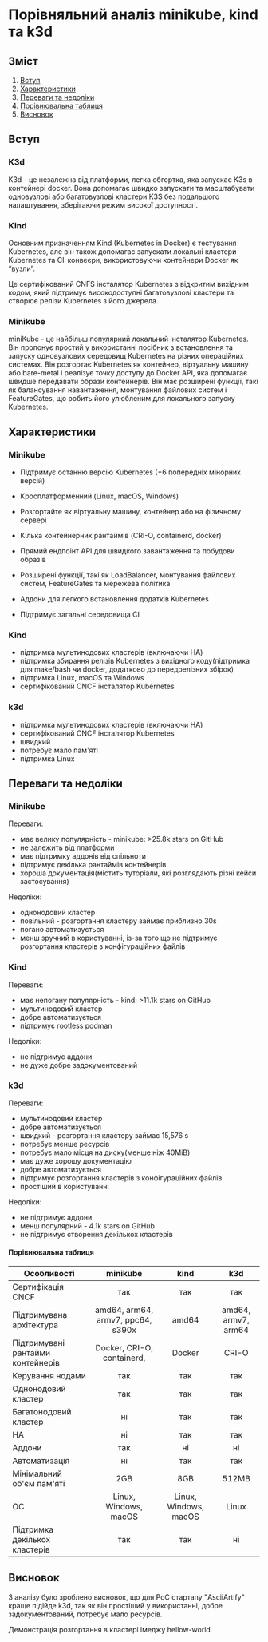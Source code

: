 # Порівняльний аналіз minikube, kind та k3d

## Зміст
1. [Вступ](#вступ)
2. [Характеристики](#Характеристики)
3. [Переваги та недоліки](#Переваги_та_недоліки)
4. [Порівнювальна таблиця](#Порівнювальна_таблиця)
5. [Висновок](#Висновок)




## Вступ ##

### K3d ###
K3d - це незалежна від платформи, легка обгортка, яка запускає K3s в контейнері docker. Вона допомагає швидко запускати та масштабувати одновузлові або багатовузлові кластери K3S без подальшого налаштування, зберігаючи режим високої доступності.
### Kind ###
Основним призначенням Kind (Kubernetes in Docker) є тестування Kubernetes, але він також допомагає запускати локальні кластери Kubernetes та CI-конвеєри, використовуючи контейнери Docker як “вузли”.

Це сертифікований CNFS інсталятор Kubernetes з відкритим вихідним кодом, який підтримує високодоступні багатовузлові кластери та створює релізи Kubernetes з його джерела.

### Minikube ###
miniKube - це найбільш популярний локальний інсталятор Kubernetes. Він пропонує простий у використанні посібник з встановлення та запуску одновузлових середовищ Kubernetes на різних операційних системах. Він розгортає Kubernetes як контейнер, віртуальну машину або bare-metal і реалізує точку доступу до Docker API, яка допомагає швидше передавати образи контейнерів. Він має розширені функції, такі як балансування навантаження, монтування файлових систем і FeatureGates, що робить його улюбленим для локального запуску Kubernetes.

## Характеристики

### Minikube

- Підтримує останню версію Kubernetes (+6 попередніх мінорних версій)

- Кросплатформенний (Linux, macOS, Windows) 

- Розгортайте як віртуальну машину, контейнер або на фізичному сервері 

- Кілька контейнерних рантаймів (CRI-O, containerd, docker)

- Прямий ендпоінт API для швидкого завантаження та побудови образів

- Розширені функції, такі як LoadBalancer, монтування файлових систем, FeatureGates та мережева політика

- Аддони для легкого встановлення додатків Kubernetes

- Підтримує загальні середовища CI

  

### Kind

- підтримка мультинодових кластерів (включаючи HA)
-  підтримка збирання релізів Kubernetes з вихідного коду(підтримка для make/bash чи docker, додатково до передрелізних збірок)
- підтримка Linux, macOS та Windows
- сертифікований CNCF інсталятор Kubernetes



### k3d 

- підтримка мультинодових кластерів (включаючи HA)
- сертифікований CNCF інсталятор Kubernetes
- швидкий
- потребує мало пам'яті
- підтримка Linux

## Переваги та недоліки

### Minikube

Переваги:

- має велику популярність - minikube: >25.8k stars on GitHub
- не залежить від платформи
- має підтримку аддонів від спільноти
- підтримує декілька рантаймів контейнерів
- хороша документація(містить туторіали, які розглядають різні кейси застосування)

Недоліки:

- однонодовий кластер
- повільний - розгортання кластеру займає приблизно 30s
- погано автоматизується
- менш зручний в користуванні, із-за того що не підтримує розгортання кластерів з конфігураційних файлів



### Kind

Переваги:

- має непогану популярність  - kind: >11.1k stars on GitHub
- мультинодовий кластер
- добре автоматизується
- підтримує rootless podman

Недоліки:

- не підтримує аддони
- не дуже добре задокументований



### k3d

Переваги:

- мультинодовий кластер
- добре автоматизується
- швидкий - розгортання кластеру займає 15,576 s
- потребує менше ресурсів
- потребує мало місця на диску(менше ніж 40MiB)
- має дуже хорошу документацію
- добре автоматизується
- підтримує розгортання кластерів з конфігураційних файлів
- простіший в користуванні

Недоліки:

- не підтримує аддони
- менш популярний  - 4.1k stars on GitHub
- не підтримує створення декількох кластерів



#### Порівнювальна таблиця

| Особливості                       |             minikube              |         kind          |         k3d         |
| --------------------------------- | :-------------------------------: | :-------------------: | :-----------------: |
| Сертифікація CNCF                 |                так                |          так          |         так         |
| Підтримувана архітектура          | amd64, arm64, armv7, ppc64, s390x |         amd64         | amd64, armv7, arm64 |
| Підтримувані рантайми контейнерів |    Docker, CRI-O, containerd,     |        Docker         |        CRI-O        |
| Керування нодами                  |                так                |          так          |         так         |
| Однонодовий кластер               |                так                |          так          |         так         |
| Багатонодовий кластер             |                ні                 |          так          |         так         |
| HA                                |                ні                 |          так          |         так         |
| Аддони                            |                так                |          ні           |         ні          |
| Автоматизація                     |                ні                 |          так          |         так         |
| Мінімальний об'єм пам'яті         |                2GB                |          8GB          |        512MB        |
| ОС                                |       Linux, Windows, macOS       | Linux, Windows, macOS |        Linux        |
| Підтримка декількох кластерів     |                так                |          так          |         ні          |

## Висновок

З аналізу було зроблено висновок, що для PoC стартапу "AsciiArtify" краще підійде k3d, так як він простіший у використанні, добре задокументований, потребує мало ресурсів. 

Демонстрація розгортання в кластері імеджу hellow-world



